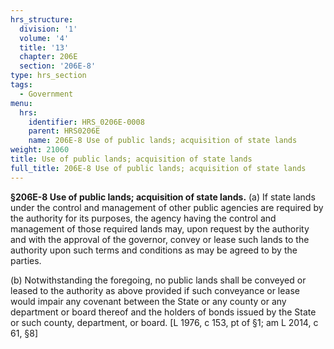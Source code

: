 ```yaml
---
hrs_structure:
  division: '1'
  volume: '4'
  title: '13'
  chapter: 206E
  section: '206E-8'
type: hrs_section
tags:
  - Government
menu:
  hrs:
    identifier: HRS_0206E-0008
    parent: HRS0206E
    name: 206E-8 Use of public lands; acquisition of state lands
weight: 21060
title: Use of public lands; acquisition of state lands
full_title: 206E-8 Use of public lands; acquisition of state lands
---
```

**§206E-8 Use of public lands; acquisition of state lands.** (a) If state lands under the control and management of other public agencies are required by the authority for its purposes, the agency having the control and management of those required lands may, upon request by the authority and with the approval of the governor, convey or lease such lands to the authority upon such terms and conditions as may be agreed to by the parties.

(b) Notwithstanding the foregoing, no public lands shall be conveyed or leased to the authority as above provided if such conveyance or lease would impair any covenant between the State or any county or any department or board thereof and the holders of bonds issued by the State or such county, department, or board. [L 1976, c 153, pt of §1; am L 2014, c 61, §8]